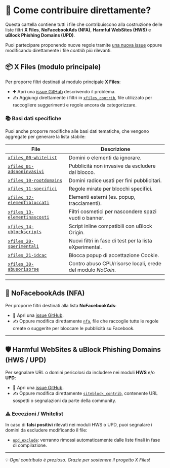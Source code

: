 # 🤝 Come contribuire direttamente?

Questa cartella contiene tutti i file che contribuiscono alla costruzione delle liste filtri **X Files**, **NoFacebookAds (NFA)**, **Harmful WebSites (HWS)** e **uBlock Phishing Domains (UPD)**.

Puoi partecipare proponendo nuove regole tramite [una nuova issue](https://github.com/gioxx/xfiles/issues/new/choose) oppure modificando direttamente i file *contrib* più rilevanti.

## 📦 X Files (modulo principale)

Per proporre filtri destinati al modulo principale **X Files**:

- ➕ Apri una [issue GitHub](https://github.com/gioxx/xfiles/issues/new/choose) descrivendo il problema.
- ✍️ Aggiungi direttamente i filtri in [`xfiles_contrib`](/contrib/xfiles_contrib), file utilizzato per raccogliere suggerimenti e regole ancora da categorizzare.

### 📚 Basi dati specifiche

Puoi anche proporre modifiche alle basi dati tematiche, che vengono aggregate per generare la lista stabile:

| File | Descrizione |
|------|-------------|
| [`xfiles_00-whitelist`](/contrib/xfiles_00-whitelist) | Domini o elementi da ignorare. |
| [`xfiles_01-adsnoninvasivi`](/contrib/xfiles_01-adsnoninvasivi) | Pubblicità non invasive da escludere dal blocco. |
| [`xfiles_10-rootdomains`](/contrib/xfiles_10-rootdomains) | Domini radice usati per fini pubblicitari. |
| [`xfiles_11-specifici`](/contrib/xfiles_11-specifici) | Regole mirate per blocchi specifici. |
| [`xfiles_12-elementibloccati`](/contrib/xfiles_12-elementibloccati) | Elementi esterni (es. popup, tracciamenti). |
| [`xfiles_13-elementinascosti`](/contrib/xfiles_13-elementinascosti) | Filtri cosmetici per nascondere spazi vuoti o banner. |
| [`xfiles_14-ublockscripts`](/contrib/xfiles_14-ublockscripts) | Script inline compatibili con uBlock Origin. |
| [`xfiles_20-sperimentali`](/contrib/xfiles_20-sperimentali) | Nuovi filtri in fase di test per la lista eXperimental. |
| [`xfiles_21-idcac`](/contrib/xfiles_21-idcac) | Blocca popup di accettazione Cookie. |
| [`xfiles_30-abusorisorse`](/contrib/xfiles_30-abusorisorse) | Contro abuso CPU/risorse locali, erede del modulo *NoCoin*. |

---

## 📘 NoFacebookAds (NFA)

Per proporre filtri destinati alla lista **NoFacebookAds**:

- 📩 Apri una [issue GitHub](https://github.com/gioxx/xfiles/issues/new/choose).
- ✍️ Oppure modifica direttamente [`nfa`](/contrib/nfa), file che raccoglie tutte le regole create o suggerite per bloccare le pubblicità su Facebook.

---

## 🛡 Harmful WebSites & uBlock Phishing Domains (HWS / UPD)

Per segnalare URL o domini pericolosi da includere nei moduli **HWS** e/o **UPD**:

- 📩 Apri una [issue GitHub](https://github.com/gioxx/xfiles/issues/new/choose).
- ✍️ Oppure modifica direttamente [`siteblock_contrib`](/contrib/siteblock_contrib), contenente URL sospetti o segnalazioni da parte della community.

### ⚠️ Eccezioni / Whitelist

In caso di **falsi positivi** rilevati nei moduli HWS o UPD, puoi segnalare i domini da escludere modificando il file:

- [`upd_exclude`](/contrib/upd_exclude): verranno rimossi automaticamente dalle liste finali in fase di compilazione.

---

💡 *Ogni contributo è prezioso. Grazie per sostenere il progetto X Files!*
